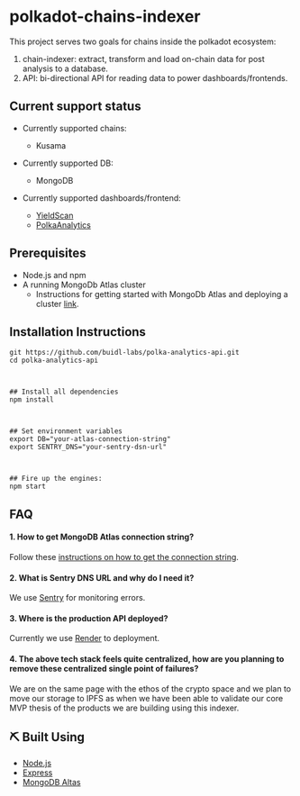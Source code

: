# polkadot-chains-indexer

This project serves two goals for chains inside the polkadot ecosystem:

1. chain-indexer: extract, transform and load on-chain data for post analysis to a database.
2. API: bi-directional API for reading data to power dashboards/frontends.

## Current support status <a name = "Current Support"></a>

- Currently supported chains:

  - Kusama

- Currently supported DB:

  - MongoDB

- Currently supported dashboards/frontend:
  - [YieldScan](https://yieldscan.surge.sh/#/)
  - [PolkaAnalytics](https://polkanalytics.com/#/dashboard)

## Prerequisites <a name = "prerequisites"></a>

- Node.js and npm
- A running MongoDb Atlas cluster
  - Instructions for getting started with MongoDb Atlas and deploying a cluster [link](https://docs.atlas.mongodb.com/getting-started/).

## Installation Instructions <a name = "installation"></a>

```
git https://github.com/buidl-labs/polka-analytics-api.git
cd polka-analytics-api



## Install all dependencies
npm install



## Set environment variables
export DB="your-atlas-connection-string"
export SENTRY_DNS="your-sentry-dsn-url"



## Fire up the engines:
npm start

```

## FAQ <a name = "usage"></a>

#### 1. How to get MongoDB Atlas connection string?

Follow these [instructions on how to get the connection string](https://docs.atlas.mongodb.com/tutorial/connect-to-your-cluster/#connect-to-your-atlas-cluster).

#### 2. What is Sentry DNS URL and why do I need it?

We use [Sentry](https://sentry.io/welcome/) for monitoring errors.

#### 3. Where is the production API deployed?

Currently we use [Render](https://render.com/) to deployment.

#### 4. The above tech stack feels quite centralized, how are you planning to remove these centralized single point of failures?

We are on the same page with the ethos of the crypto space and we plan to move our storage to IPFS as when we have been able to validate our core MVP thesis of the products we are building using this indexer.

## ⛏️ Built Using <a name = "built_using"></a>

- [Node.js](https://nodejs.org/en/)
- [Express](https://expressjs.com/)
- [MongoDB Altas](https://www.mongodb.com/cloud/atlas)
